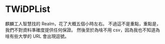 # TWiDPList
麒麟工人智慧找的 Realm，花了大概五個小時左右。
不過這不是重點，重點是，我們不對資料準確度提供任何保證。
然後至於為啥不用 csv，因為我也不知道為啥有些大學的 URL 會出現逗號。
